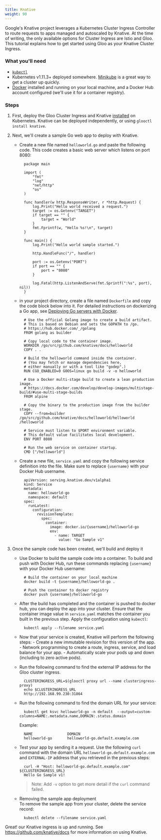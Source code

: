 ```yaml
---
title: Knative 
weight: 90
---
```


Google's Knative project leverages a Kubernetes Cluster Ingress Controller to route requests to apps managed and autoscaled by Knative.
At the time of writing, the only available options for Cluster Ingress are Istio and Gloo. This tutorial explains how to get started 
using Gloo as your Knative Cluster Ingress.

### What you'll need
- [`kubectl`](https://kubernetes.io/docs/tasks/tools/install-kubectl/)
- Kubernetes v1.11.3+ deployed somewhere. [Minikube](https://kubernetes.io/docs/tasks/tools/install-minikube/) is a great way to get a cluster up quickly.
- [Docker](https://www.docker.com) installed and running on your local machine, and a Docker Hub account configured (we'll use it for a container registry).

### Steps

1. First, deploy the Gloo Cluster Ingress and Knative [installed](../../installation) on Kubernetes. Knative can be deployed 
independently, or using `glooctl install knative`.
 
 
1. Next, we'll create a sample Go web app to deploy with Knative. 

    - Create a new file named `helloworld.go` and paste the following code. This code creates a basic web server which listens on port 8080:
              
            package main
            
            import (
                "fmt"
                "log"
                "net/http"
                "os"
            )
            
            func handler(w http.ResponseWriter, r *http.Request) {
                log.Print("Hello world received a request.")
                target := os.Getenv("TARGET")
                if target == "" {
                    target = "World"
                }
                fmt.Fprintf(w, "Hello %s!\n", target)
            }
            
            func main() {
                log.Print("Hello world sample started.")
            
                http.HandleFunc("/", handler)
            
                port := os.Getenv("PORT")
                if port == "" {
                    port = "8080"
                }
            
                log.Fatal(http.ListenAndServe(fmt.Sprintf(":%s", port), nil))
            }
      
    - in your project directory, create a file named `Dockerfile` and copy the code
      block below into it. For detailed instructions on dockerizing a Go app, see
      [Deploying Go servers with Docker](https://blog.golang.org/docker).
      
            # Use the official Golang image to create a build artifact.
            # This is based on Debian and sets the GOPATH to /go.
            # https://hub.docker.com/_/golang
            FROM golang as builder
            
            # Copy local code to the container image.
            WORKDIR /go/src/github.com/knative/docs/helloworld
            COPY . .
            
            # Build the helloworld command inside the container.
            # (You may fetch or manage dependencies here,
            # either manually or with a tool like "godep".)
            RUN CGO_ENABLED=0 GOOS=linux go build -v -o helloworld
            
            # Use a Docker multi-stage build to create a lean production image.
            # https://docs.docker.com/develop/develop-images/multistage-build/#use-multi-stage-builds
            FROM alpine
            
            # Copy the binary to the production image from the builder stage.
            COPY --from=builder /go/src/github.com/knative/docs/helloworld/helloworld /helloworld
            
            # Service must listen to $PORT environment variable.
            # This default value facilitates local development.
            ENV PORT 8080
            
            # Run the web service on container startup.
            CMD ["/helloworld"]

    - Create a new file, `service.yaml` and copy the following service definition
     into the file. Make sure to replace `{username}` with your Docker Hub
     username.
      
            apiVersion: serving.knative.dev/v1alpha1
            kind: Service
            metadata:
              name: helloworld-go
              namespace: default
            spec:
              runLatest:
                configuration:
                  revisionTemplate:
                    spec:
                      container:
                        image: docker.io/{username}/helloworld-go
                        env:
                          - name: TARGET
                            value: "Go Sample v1"

1. Once the sample code has been created, we'll build and deploy it

    - Use Docker to build the sample code into a container. To build and push with
    Docker Hub, run these commands replacing `{username}` with your Docker Hub
    username:
    
            # Build the container on your local machine
            docker build -t {username}/helloworld-go .
            
            # Push the container to docker registry
            docker push {username}/helloworld-go
        

    - After the build has completed and the container is pushed to docker hub, you
    can deploy the app into your cluster. Ensure that the container image value
    in `service.yaml` matches the container you built in the previous step. Apply
    the configuration using `kubectl`:
    
            kubectl apply --filename service.yaml

    - Now that your service is created, Knative will perform the following steps:
          - Create a new immutable revision for this version of the app.
          - Network programming to create a route, ingress, service, and load balance
          for your app.
          - Automatically scale your pods up and down (including to zero active pods).
 
    - Run the following command to find the external IP address for the Gloo cluster ingress.
             
            CLUSTERINGRESS_URL=$(glooctl proxy url --name clusteringress-proxy)
            echo $CLUSTERINGRESS_URL
            http://192.168.99.230:31864
         
    - Run the following command to find the domain URL for your service:
      
            kubectl get ksvc helloworld-go -n default  --output=custom-columns=NAME:.metadata.name,DOMAIN:.status.domain
      
         Example:
      
            NAME                DOMAIN
            helloworld-go       helloworld-go.default.example.com
 
    - Test your app by sending it a request. Use the following `curl` command with
         the domain URL `helloworld-go.default.example.com` and `EXTERNAL-IP` address
         that you retrieved in the previous steps:
      
            curl -H "Host: helloworld-go.default.example.com" ${CLUSTERINGRESS_URL}
            Hello Go Sample v1!
            
         > Note: Add `-v` option to get more detail if the `curl` command failed.
      
    - Removing the sample app deployment      
      To remove the sample app from your cluster, delete the service record:
      
            kubectl delete --filename service.yaml


Great! our Knative ingress is up and running. See https://github.com/knative/docs for more information on using Knative.
